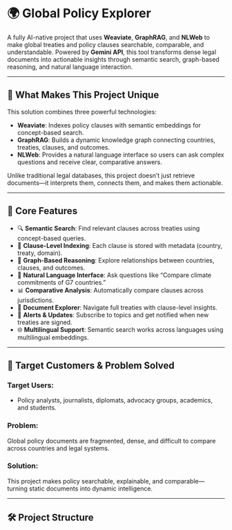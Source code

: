 # 🌍 Global Policy Explorer

A fully AI-native project that uses **Weaviate**, **GraphRAG**, and **NLWeb** to make global treaties and policy clauses searchable, comparable, and understandable. Powered by **Gemini API**, this tool transforms dense legal documents into actionable insights through semantic search, graph-based reasoning, and natural language interaction.

---

## 🚀 What Makes This Project Unique

This solution combines three powerful technologies:

- **Weaviate**: Indexes policy clauses with semantic embeddings for concept-based search.
- **GraphRAG**: Builds a dynamic knowledge graph connecting countries, treaties, clauses, and outcomes.
- **NLWeb**: Provides a natural language interface so users can ask complex questions and receive clear, comparative answers.

Unlike traditional legal databases, this project doesn’t just retrieve documents—it interprets them, connects them, and makes them actionable.

---

## 🧠 Core Features

- 🔍 **Semantic Search**: Find relevant clauses across treaties using concept-based queries.
- 🧩 **Clause-Level Indexing**: Each clause is stored with metadata (country, treaty, domain).
- 🔗 **Graph-Based Reasoning**: Explore relationships between countries, clauses, and outcomes.
- 💬 **Natural Language Interface**: Ask questions like “Compare climate commitments of G7 countries.”
- 📊 **Comparative Analysis**: Automatically compare clauses across jurisdictions.
- 📁 **Document Explorer**: Navigate full treaties with clause-level insights.
- 🔔 **Alerts & Updates**: Subscribe to topics and get notified when new treaties are signed.
- 🌐 **Multilingual Support**: Semantic search works across languages using multilingual embeddings.

---

## 🎯 Target Customers & Problem Solved

### Target Users:
- Policy analysts, journalists, diplomats, advocacy groups, academics, and students.

### Problem:
Global policy documents are fragmented, dense, and difficult to compare across countries and legal systems.

### Solution:
This project makes policy searchable, explainable, and comparable—turning static documents into dynamic intelligence.

---

## 🛠️ Project Structure

